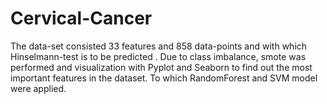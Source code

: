 # Cervical-Cancer
The data-set consisted 33 features and 858 data-points and with which Hinselmann-test is to be predicted . Due to class imbalance, smote was performed and visualization with Pyplot and Seaborn to find out the most important features in the dataset. To which RandomForest and SVM model were applied.

